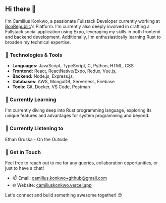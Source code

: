 ## Hi there 👋

I'm Camillus Konkwo, a passionate Fullstack Developer currently working at [BonRepublic](https://github.com/bonrepublic)'s Platform. I'm currently also deeply involved in crafting a Fullstack social application using Expo, leveraging my skills in both frontend and backend development. Additionally, I'm enthusiastically learning Rust to broaden my technical expertise.

### 🔧 Technologies & Tools

- **Languages:** JavaScript, TypeScript, C, Python, HTML, CSS
- **Frontend:** React, ReactNative/Expo, Redux, Vue.js,
- **Backend:** Node.js, Express.js,
- **Databases:** AWS, MongoDB, Serverless, Firebase
- **Tools:** Git, Docker, VS Code, Postman

### 🌱 Currently Learning

I'm currently diving deep into Rust programming language, exploring its unique features and advantages for system programming and beyond.

### 🌱 Currently Listening to

Ethan Gruska - On the Outside

### 💬 Get in Touch

Feel free to reach out to me for any queries, collaboration opportunities, or just to have a chat!

- 📫 Email: [camillus.konkwo+github@gmail.com](mailto:camillus.konkwo+github@gmail.com)
- 🌐 Website: [camilluskonkwo.vercel.app](https://camilluskonkwo.vercel.app)

Let's connect and build something awesome together! 😊

